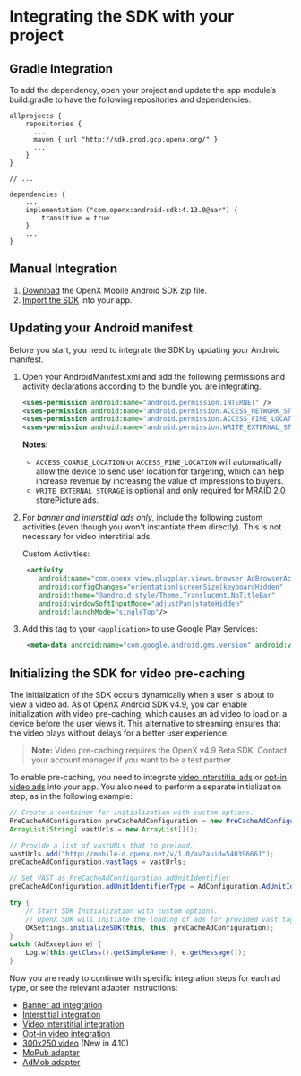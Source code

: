 Integrating the SDK with your project
=====================================

Gradle Integration 
------------------------------

To add the dependency, open your project and update the app module’s build.gradle to have the following repositories and dependencies:

```
allprojects {
    repositories {
      ...
      maven { url "http://sdk.prod.gcp.openx.org/" }
      ...
    }
}

// ...

dependencies {
    ...
    implementation ("com.openx:android-sdk:4.13.0@aar") {
        transitive = true
    }
    ...
}
```



Manual Integration
------------------------------


1. [Download](http://sdk.prod.gcp.openx.org/android/4.13.0/OpenX_Mobile_SDK_Android_4.13.0.zip) the OpenX Mobile Android SDK zip file.
1. [Import the SDK](android-sdk-importing.md) into your app.

Updating your Android manifest
------------------------------

Before you start, you need to integrate the SDK by updating your Android manifest.

1.  Open your AndroidManifest.xml and add the following permissions and
    activity declarations according to the bundle you are integrating.

    ``` xml
    <uses-permission android:name="android.permission.INTERNET" />
    <uses-permission android:name="android.permission.ACCESS_NETWORK_STATE" />
    <uses-permission android:name="android.permission.ACCESS_FINE_LOCATION" />
    <uses-permission android:name="android.permission.WRITE_EXTERNAL_STORAGE" />
    ```

    **Notes:**

    -   `ACCESS_COARSE_LOCATION` or `ACCESS_FINE_LOCATION` will
        automatically allow the device to send user location for
        targeting, which can help increase revenue by increasing the
        value of impressions to buyers.
    -   `WRITE_EXTERNAL_STORAGE` is optional and only required for MRAID
        2.0 storePicture ads.

2.  For *banner and interstitial ads only*, include the following custom
    activities (even though you won't instantiate them directly). This
    is not necessary for video interstitial ads.

    Custom Activities:

    ``` xml
     <activity
        android:name="com.openx.view.plugplay.views.browser.AdBrowserActivity"
        android:configChanges="orientation|screenSize|keyboardHidden"
        android:theme="@android:style/Theme.Translucent.NoTitleBar"
        android:windowSoftInputMode="adjustPan|stateHidden"
        android:launchMode="singleTop"/>  
    ```

3.  Add this tag to your `<application>` to use Google Play Services:

    ``` xml
     <meta-data android:name="com.google.android.gms.version" android:value="@integer/google_play_services_version" />  
    ```

Initializing the SDK for video pre-caching
------------------------------------------

The initialization of the SDK occurs dynamically when a user is about to
view a video ad. As of OpenX Android SDK v4.9, you can enable
initialization with video pre-caching, which causes an ad video to load
on a device before the user views it. This alternative to streaming
ensures that the video plays without delays for a better user
experience.

> **Note:** Video pre-caching requires the OpenX v4.9 Beta SDK. Contact your account
manager if you want to be a test partner.

To enable pre-caching, you need to integrate [video interstitial
ads](android-sdk-video-interstitial-integration.md) or [opt-in video
ads](android-sdk-video-optin-integration.md) into your app. You also
need to perform a separate initialization step, as in the following
example:

``` java
// Create a container for initialization with custom options.
PreCacheAdConfiguration preCacheAdConfiguration = new PreCacheAdConfiguration();
ArrayList[String] vastUrls = new ArrayList[](); 

// Provide a list of vastURLs that to preload. 
vastUrls.add("http://mobile-d.openx.net/v/1.0/av?auid=540396661"); 
preCacheAdConfiguration.vastTags = vastUrls; 

// Set VAST as PreCacheAdConfiguration adUnitIdentifier
preCacheAdConfiguration.adUnitIdentifierType = AdConfiguration.AdUnitIdentifierType.VAST; 

try {
    // Start SDK Initialization with custom options. 
    // OpenX SDK will initiate the loading of ads for provided vast tags immediately.
    OXSettings.initializeSDK(this, this, preCacheAdConfiguration);
}
catch (AdException e) {
    Log.w(this.getClass().getSimpleName(), e.getMessage());
}
```

Now you are ready to continue with specific integration steps for each
ad type, or see the relevant adapter instructions:

-   [Banner ad integration](android-sdk-banner-integration.md)
-   [Interstitial integration](android-sdk-interstitial-integration.md)
-   [Video interstitial integration](android-sdk-video-interstitial-integration.md)
-   [Opt-in video integration](android-sdk-video-optin-integration.md)
-   [300x250 video](android-sdk-info/android-sdk-video-ad-view-integration.md) (New in 4.10)
-   [MoPub adapter](android-sdk-mopub-adapter.md)
-   [AdMob adapter](android-sdk-admob-adapter.md)
